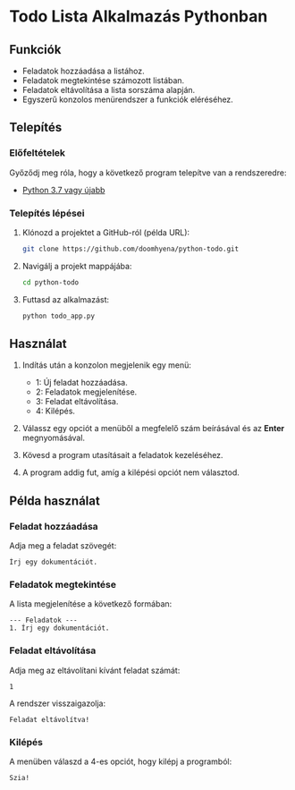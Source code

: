 # Todo Lista Alkalmazás Pythonban

## Funkciók
- Feladatok hozzáadása a listához.
- Feladatok megtekintése számozott listában.
- Feladatok eltávolítása a lista sorszáma alapján.
- Egyszerű konzolos menürendszer a funkciók eléréséhez.

## Telepítés

### Előfeltételek

Győződj meg róla, hogy a következő program telepítve van a rendszeredre:
- [Python 3.7 vagy újabb](https://www.python.org/downloads/)

### Telepítés lépései

1. Klónozd a projektet a GitHub-ról (példa URL):
   ```bash
   git clone https://github.com/doomhyena/python-todo.git
   ```

2. Navigálj a projekt mappájába:
   ```bash
   cd python-todo
   ```

3. Futtasd az alkalmazást:
   ```bash
   python todo_app.py
   ```

## Használat

1. Indítás után a konzolon megjelenik egy menü:
   - 1: Új feladat hozzáadása.
   - 2: Feladatok megjelenítése.
   - 3: Feladat eltávolítása.
   - 4: Kilépés.

2. Válassz egy opciót a menüből a megfelelő szám beírásával és az **Enter** megnyomásával.

3. Kövesd a program utasításait a feladatok kezeléséhez.

4. A program addig fut, amíg a kilépési opciót nem választod.

## Példa használat

### Feladat hozzáadása
Adja meg a feladat szövegét:
```plaintext
Írj egy dokumentációt.
```

### Feladatok megtekintése
A lista megjelenítése a következő formában:
```plaintext
--- Feladatok ---
1. Írj egy dokumentációt.
```

### Feladat eltávolítása
Adja meg az eltávolítani kívánt feladat számát:
```plaintext
1
```

A rendszer visszaigazolja:
```plaintext
Feladat eltávolítva!
```

### Kilépés
A menüben válaszd a 4-es opciót, hogy kilépj a programból:
```plaintext
Szia!
```
